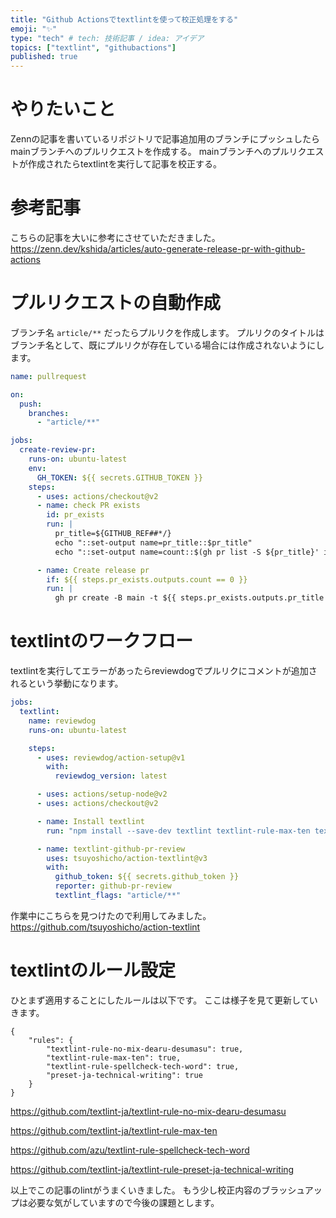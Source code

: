 ```yaml
---
title: "Github Actionsでtextlintを使って校正処理をする"
emoji: "✨"
type: "tech" # tech: 技術記事 / idea: アイデア
topics: ["textlint", "githubactions"]
published: true
---
```


# やりたいこと

Zennの記事を書いているリポジトリで記事追加用のブランチにプッシュしたらmainブランチへのプルリクエストを作成する。
mainブランチへのプルリクエストが作成されたらtextlintを実行して記事を校正する。

# 参考記事

こちらの記事を大いに参考にさせていただきました。
https://zenn.dev/kshida/articles/auto-generate-release-pr-with-github-actions

# プルリクエストの自動作成

ブランチ名 `article/**` だったらプルリクを作成します。
プルリクのタイトルはブランチ名として、既にプルリクが存在している場合には作成されないようにします。

```yaml:pullrequest.yaml
name: pullrequest

on:
  push:
    branches:
      - "article/**"

jobs:
  create-review-pr:
    runs-on: ubuntu-latest
    env:
      GH_TOKEN: ${{ secrets.GITHUB_TOKEN }}
    steps:
      - uses: actions/checkout@v2
      - name: check PR exists
        id: pr_exists
        run: |
          pr_title=${GITHUB_REF##*/}
          echo "::set-output name=pr_title::$pr_title"
          echo "::set-output name=count::$(gh pr list -S ${pr_title}' in:title' -B $base_branch | wc -l)"

      - name: Create release pr
        if: ${{ steps.pr_exists.outputs.count == 0 }}
        run: |
          gh pr create -B main -t ${{ steps.pr_exists.outputs.pr_title }} -b ""

```

# textlintのワークフロー
textlintを実行してエラーがあったらreviewdogでプルリクにコメントが追加されるという挙動になります。

```yaml:textlint.yaml
jobs:
  textlint:
    name: reviewdog
    runs-on: ubuntu-latest

    steps:
      - uses: reviewdog/action-setup@v1
        with:
          reviewdog_version: latest

      - uses: actions/setup-node@v2
      - uses: actions/checkout@v2

      - name: Install textlint
        run: "npm install --save-dev textlint textlint-rule-max-ten textlint-rule-spellcheck-tech-word textlint-rule-preset-ja-technical-writing textlint-rule-no-mix-dearu-desumasu"

      - name: textlint-github-pr-review
        uses: tsuyoshicho/action-textlint@v3
        with:
          github_token: ${{ secrets.github_token }}
          reporter: github-pr-review
          textlint_flags: "article/**"
```

作業中にこちらを見つけたので利用してみました。
https://github.com/tsuyoshicho/action-textlint

# textlintのルール設定
ひとまず適用することにしたルールは以下です。
ここは様子を見て更新していきます。

```json:.textlintrc
{
    "rules": {
        "textlint-rule-no-mix-dearu-desumasu": true,
        "textlint-rule-max-ten": true,
        "textlint-rule-spellcheck-tech-word": true,
        "preset-ja-technical-writing": true
    }
}
```

https://github.com/textlint-ja/textlint-rule-no-mix-dearu-desumasu

https://github.com/textlint-ja/textlint-rule-max-ten

https://github.com/azu/textlint-rule-spellcheck-tech-word

https://github.com/textlint-ja/textlint-rule-preset-ja-technical-writing


以上でこの記事のlintがうまくいきました。
もう少し校正内容のブラッシュアップは必要な気がしていますので今後の課題とします。
